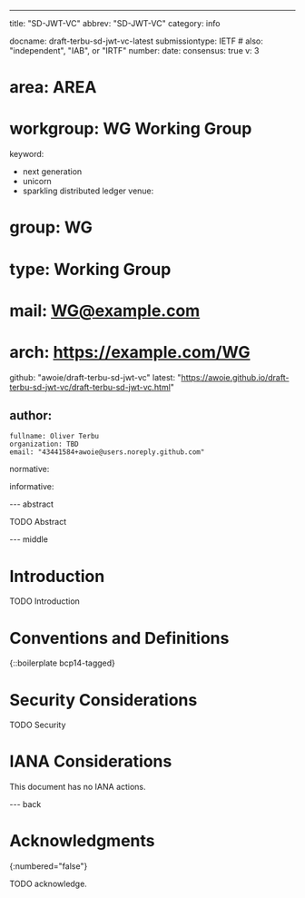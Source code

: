 ---
title: "SD-JWT-VC"
abbrev: "SD-JWT-VC"
category: info

docname: draft-terbu-sd-jwt-vc-latest
submissiontype: IETF  # also: "independent", "IAB", or "IRTF"
number:
date:
consensus: true
v: 3
# area: AREA
# workgroup: WG Working Group
keyword:
 - next generation
 - unicorn
 - sparkling distributed ledger
venue:
#  group: WG
#  type: Working Group
#  mail: WG@example.com
#  arch: https://example.com/WG
  github: "awoie/draft-terbu-sd-jwt-vc"
  latest: "https://awoie.github.io/draft-terbu-sd-jwt-vc/draft-terbu-sd-jwt-vc.html"

author:
 -
    fullname: Oliver Terbu
    organization: TBD
    email: "43441584+awoie@users.noreply.github.com"

normative:

informative:


--- abstract

TODO Abstract


--- middle

# Introduction

TODO Introduction


# Conventions and Definitions

{::boilerplate bcp14-tagged}


# Security Considerations

TODO Security


# IANA Considerations

This document has no IANA actions.


--- back

# Acknowledgments
{:numbered="false"}

TODO acknowledge.
